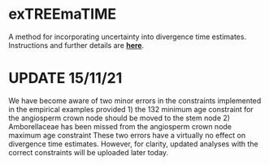 # exTREEmaTIME
A method for incorporating uncertainty into divergence time estimates.\
Instructions and further details are [**here**](https://github.com/TomCarr/exTREEmaTIME/wiki/Further-details-and-instructions).

# UPDATE 15/11/21
We have become aware of two minor errors in the constraints implemented in the empirical examples provided
        1) the 132 minimum age constraint for the angiosperm crown node should be moved to the stem node
        2) Amborellaceae has been missed from the angiosperm crown node maximum age constraint
These two errors have a virtually no effect on divergence time estimates. However, for clarity, updated analyses with the correct constraints will be uploaded later today.
